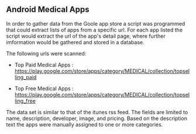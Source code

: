 ## Android Medical Apps

In order to gather data from the Goole app store a script was programmed that could extract lists of apps from a specific url. For each app listed the script would extract the url of the app's detail page, where further imformation would be gathered and stored in a database.

The following urls were scanned:

* Top Paid Medical Apps : 
https://play.google.com/store/apps/category/MEDICAL/collection/topselling_paid

* Top Free Medical Apps : 
https://play.google.com/store/apps/category/MEDICAL/collection/topselling_free

The data set is similar to that of the itunes rss feed. The fields are limited to name, description, developer, image, and pricing. Based on the description text the apps were manually assigned to one or more categories. 